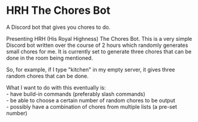 # HRH The Chores Bot
A Discord bot that gives you chores to do.
<br>

Presenting HRH (His Royal Highness) The Chores Bot. This is a very simple Discord bot written over the course of 2 hours which randomly generates small chores for me.
It is currently set to generate three chores that can be done in the room being mentioned.
<br>

So, for example, if I type "kitchen" in my empty server, it gives three random chores that can be done.
<br>

What I want to do with this eventually is: <br>
	- have build-in commands (preferably slash commands) <br>
	- be able to choose a certain number of random chores to be output <br>
	- possibly have a combination of chores from multiple lists (a pre-set number)
